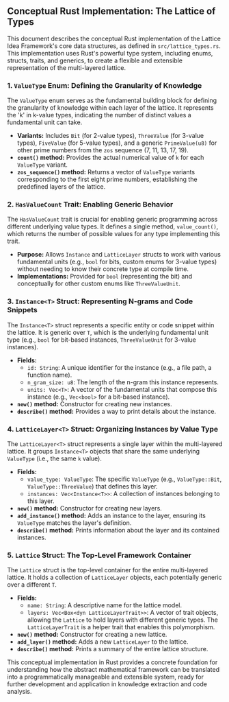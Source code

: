 ## Conceptual Rust Implementation: The Lattice of Types

This document describes the conceptual Rust implementation of the Lattice Idea Framework's core data structures, as defined in `src/lattice_types.rs`. This implementation uses Rust's powerful type system, including enums, structs, traits, and generics, to create a flexible and extensible representation of the multi-layered lattice.

### 1. `ValueType` Enum: Defining the Granularity of Knowledge

The `ValueType` enum serves as the fundamental building block for defining the granularity of knowledge within each layer of the lattice. It represents the 'k' in k-value types, indicating the number of distinct values a fundamental unit can take.

*   **Variants:** Includes `Bit` (for 2-value types), `ThreeValue` (for 3-value types), `FiveValue` (for 5-value types), and a generic `PrimeValue(u8)` for other prime numbers from the `zos` sequence (7, 11, 13, 17, 19).
*   **`count()` method:** Provides the actual numerical value of `k` for each `ValueType` variant.
*   **`zos_sequence()` method:** Returns a vector of `ValueType` variants corresponding to the first eight prime numbers, establishing the predefined layers of the lattice.

### 2. `HasValueCount` Trait: Enabling Generic Behavior

The `HasValueCount` trait is crucial for enabling generic programming across different underlying value types. It defines a single method, `value_count()`, which returns the number of possible values for any type implementing this trait.

*   **Purpose:** Allows `Instance` and `LatticeLayer` structs to work with various fundamental units (e.g., `bool` for bits, custom enums for 3-value types) without needing to know their concrete type at compile time.
*   **Implementations:** Provided for `bool` (representing the bit) and conceptually for other custom enums like `ThreeValueUnit`.

### 3. `Instance<T>` Struct: Representing N-grams and Code Snippets

The `Instance<T>` struct represents a specific entity or code snippet within the lattice. It is generic over `T`, which is the underlying fundamental unit type (e.g., `bool` for bit-based instances, `ThreeValueUnit` for 3-value instances).

*   **Fields:**
    *   `id: String`: A unique identifier for the instance (e.g., a file path, a function name).
    *   `n_gram_size: u8`: The length of the n-gram this instance represents.
    *   `units: Vec<T>`: A vector of the fundamental units that compose this instance (e.g., `Vec<bool>` for a bit-based instance).
*   **`new()` method:** Constructor for creating new instances.
*   **`describe()` method:** Provides a way to print details about the instance.

### 4. `LatticeLayer<T>` Struct: Organizing Instances by Value Type

The `LatticeLayer<T>` struct represents a single layer within the multi-layered lattice. It groups `Instance<T>` objects that share the same underlying `ValueType` (i.e., the same `k` value).

*   **Fields:**
    *   `value_type: ValueType`: The specific `ValueType` (e.g., `ValueType::Bit`, `ValueType::ThreeValue`) that defines this layer.
    *   `instances: Vec<Instance<T>>`: A collection of instances belonging to this layer.
*   **`new()` method:** Constructor for creating new layers.
*   **`add_instance()` method:** Adds an instance to the layer, ensuring its `ValueType` matches the layer's definition.
*   **`describe()` method:** Prints information about the layer and its contained instances.

### 5. `Lattice` Struct: The Top-Level Framework Container

The `Lattice` struct is the top-level container for the entire multi-layered lattice. It holds a collection of `LatticeLayer` objects, each potentially generic over a different `T`.

*   **Fields:**
    *   `name: String`: A descriptive name for the lattice model.
    *   `layers: Vec<Box<dyn LatticeLayerTrait>>`: A vector of trait objects, allowing the `Lattice` to hold layers with different generic types. The `LatticeLayerTrait` is a helper trait that enables this polymorphism.
*   **`new()` method:** Constructor for creating a new lattice.
*   **`add_layer()` method:** Adds a new `LatticeLayer` to the lattice.
*   **`describe()` method:** Prints a summary of the entire lattice structure.

This conceptual implementation in Rust provides a concrete foundation for understanding how the abstract mathematical framework can be translated into a programmatically manageable and extensible system, ready for further development and application in knowledge extraction and code analysis.